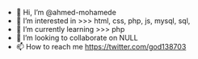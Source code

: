 - 👋 Hi, I’m @ahmed-mohamede
- 👀 I’m interested in >>> html, css, php, js, mysql, sql,
- 🌱 I’m currently learning >>> php
- 💞️ I’m looking to collaborate on NULL
- 📫 How to reach me https://twitter.com/god138703

<!---
ahmed-mohamede/ahmed-mohamede is a ✨ special ✨ repository because its `README.md` (this file) appears on your GitHub profile.
You can click the Preview link to take a look at your changes.
--->
